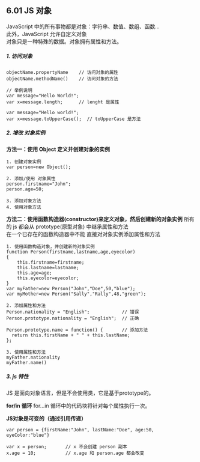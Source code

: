 ## 6.01 JS 对象 

JavaScript 中的所有事物都是对象：字符串、数值、数组、函数...       
此外，JavaScript 允许自定义对象    
对象只是一种特殊的数据。对象拥有属性和方法。

  
##### 1. 访问对象
```
objectName.propertyName    // 访问对象的属性
objectName.methodName()    // 访问对象的方法

// 举例说明
var message="Hello World!";
var x=message.length;      // lenght 是属性

var message="Hello world!";
var x=message.toUpperCase();  // toUpperCase 是方法 

```


##### 2. 增改 对象实例

**方法一：使用 Object 定义并创建对象的实例**      
```
1. 创建对象实例
var person=new Object();    

2. 添加/使用 对象属性
person.firstname="John";     
person.age=50;

3. 添加对象方法
4. 使用对象方法

```


**方法二：使用函数构造器(constructor)来定义对象，然后创建新的对象实例**
所有的 js 都会从 prototype(原型对象) 中继承属性和方法       
在一个已存在的函数构造器中不能 直接对对象实例添加属性和方法      

```
1. 使用函数构造对象，并创建新的对象实例
function Person(firstname,lastname,age,eyecolor)
{
    this.firstname=firstname;
    this.lastname=lastname;
    this.age=age;
    this.eyecolor=eyecolor;
}
var myFather=new Person("John","Doe",50,"blue");
var myMother=new Person("Sally","Rally",48,"green");

2. 添加属性和方法
Person.nationality = "English";            // 错误
Person.prototype.nationality = "English";  // 正确

Person.prototype.name = function() {       // 添加方法
  return this.firstName + " " + this.lastName;
};

3. 使用属性和方法
myFather.nationality    
myFather.name()    

```


##### 3. js 特性
JS 是面向对象语言，但是不会使用类，它是基于prototype的。     

**for/in 循环**
for...in 循环中的代码块将针对每个属性执行一次。

**JS对象是可变的（通过引用传递）**   
```
var person = {firstName:"John", lastName:"Doe", age:50, eyeColor:"blue"}
 
var x = person;       // x 不会创建 person 副本
x.age = 10;           // x.age 和 person.age 都会改变
```